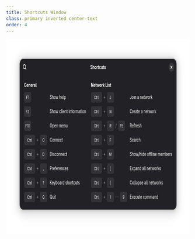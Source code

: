 ```yaml
---
title: Shortcuts Window
class: primary inverted center-text
order: 4
---
```

<div class="row">
  <div class="col">
    <img src="/resources/shortcuts-window.png" srcset="/resources/shortcuts-window-2x.png 2x" alt="Shortcuts Window" width="830" height="535" />
  </div>
</div>
